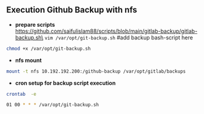 ## Execution Github Backup with nfs

- **prepare scripts**\
https://github.com/saifulislam88/scripts/blob/main/gitlab-backup/gitlab-backup.sh\
`vim /var/opt/git-backup.sh`             #add backup bash-script here

```sh
chmod +x /var/opt/git-backup.sh
```
- **nfs mount**

```sh
mount -t nfs 10.192.192.200:/github-backup /var/opt/gitlab/backups
```

- **cron setup for backup script execution**
```sh
crontab  -e
```

```sh
01 00 * * * /var/opt/git-backup.sh
```
